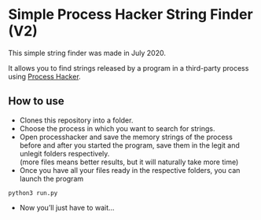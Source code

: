# Simple Process Hacker String Finder (V2)

This simple string finder was made in July 2020.

It allows you to find strings released by a program in a third-party process using [Process Hacker](https://processhacker.sourceforge.io).

## How to use

*   Clones this repository into a folder.
*   Choose the process in which you want to search for strings.
*   Open processhacker and save the memory strings of the process   
    before and after you started the program, save them in the legit and unlegit folders respectively.  
    (more files means better results, but it will naturally take more time)
*   Once you have all your files ready in the respective folders, you can launch the program

```console
python3 run.py
```

*   Now you’ll just have to wait...
